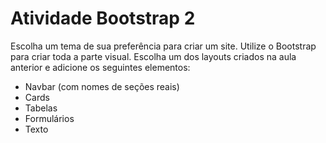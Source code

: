 # Atividade Bootstrap 2

Escolha um tema de sua preferência para criar um site. Utilize o Bootstrap para criar toda a parte visual. Escolha um dos layouts criados na aula anterior e adicione os seguintes elementos:
- Navbar (com nomes de seções reais)
- Cards
- Tabelas
- Formulários
- Texto
